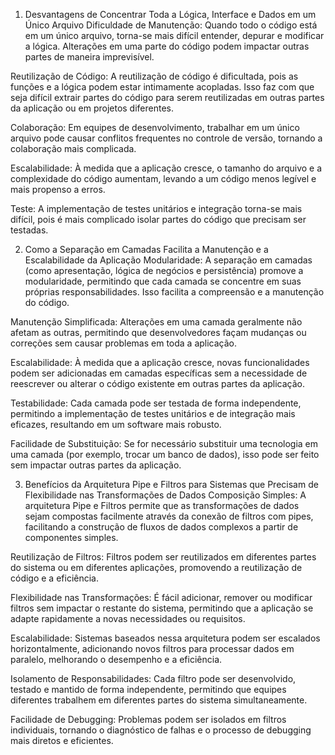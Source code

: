 1. Desvantagens de Concentrar Toda a Lógica, Interface e Dados em um Único Arquivo
Dificuldade de Manutenção: Quando todo o código está em um único arquivo, torna-se mais difícil entender, depurar e modificar a lógica. Alterações em uma parte do código podem impactar outras partes de maneira imprevisível.

Reutilização de Código: A reutilização de código é dificultada, pois as funções e a lógica podem estar intimamente acopladas. Isso faz com que seja difícil extrair partes do código para serem reutilizadas em outras partes da aplicação ou em projetos diferentes.

Colaboração: Em equipes de desenvolvimento, trabalhar em um único arquivo pode causar conflitos frequentes no controle de versão, tornando a colaboração mais complicada.

Escalabilidade: À medida que a aplicação cresce, o tamanho do arquivo e a complexidade do código aumentam, levando a um código menos legível e mais propenso a erros.

Teste: A implementação de testes unitários e integração torna-se mais difícil, pois é mais complicado isolar partes do código que precisam ser testadas.

2. Como a Separação em Camadas Facilita a Manutenção e a Escalabilidade da Aplicação
Modularidade: A separação em camadas (como apresentação, lógica de negócios e persistência) promove a modularidade, permitindo que cada camada se concentre em suas próprias responsabilidades. Isso facilita a compreensão e a manutenção do código.

Manutenção Simplificada: Alterações em uma camada geralmente não afetam as outras, permitindo que desenvolvedores façam mudanças ou correções sem causar problemas em toda a aplicação.

Escalabilidade: À medida que a aplicação cresce, novas funcionalidades podem ser adicionadas em camadas específicas sem a necessidade de reescrever ou alterar o código existente em outras partes da aplicação.

Testabilidade: Cada camada pode ser testada de forma independente, permitindo a implementação de testes unitários e de integração mais eficazes, resultando em um software mais robusto.

Facilidade de Substituição: Se for necessário substituir uma tecnologia em uma camada (por exemplo, trocar um banco de dados), isso pode ser feito sem impactar outras partes da aplicação.

3. Benefícios da Arquitetura Pipe e Filtros para Sistemas que Precisam de Flexibilidade nas Transformações de Dados
Composição Simples: A arquitetura Pipe e Filtros permite que as transformações de dados sejam compostas facilmente através da conexão de filtros com pipes, facilitando a construção de fluxos de dados complexos a partir de componentes simples.

Reutilização de Filtros: Filtros podem ser reutilizados em diferentes partes do sistema ou em diferentes aplicações, promovendo a reutilização de código e a eficiência.

Flexibilidade nas Transformações: É fácil adicionar, remover ou modificar filtros sem impactar o restante do sistema, permitindo que a aplicação se adapte rapidamente a novas necessidades ou requisitos.

Escalabilidade: Sistemas baseados nessa arquitetura podem ser escalados horizontalmente, adicionando novos filtros para processar dados em paralelo, melhorando o desempenho e a eficiência.

Isolamento de Responsabilidades: Cada filtro pode ser desenvolvido, testado e mantido de forma independente, permitindo que equipes diferentes trabalhem em diferentes partes do sistema simultaneamente.

Facilidade de Debugging: Problemas podem ser isolados em filtros individuais, tornando o diagnóstico de falhas e o processo de debugging mais diretos e eficientes.
